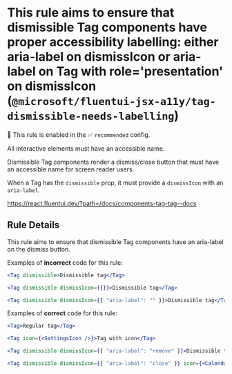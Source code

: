 # This rule aims to ensure that dismissible Tag components have proper accessibility labelling: either aria-label on dismissIcon or aria-label on Tag with role='presentation' on dismissIcon (`@microsoft/fluentui-jsx-a11y/tag-dismissible-needs-labelling`)

💼 This rule is enabled in the ✅ `recommended` config.

<!-- end auto-generated rule header -->

All interactive elements must have an accessible name.

Dismissible Tag components render a dismiss/close button that must have an accessible name for screen reader users.

When a Tag has the `dismissible` prop, it must provide a `dismissIcon` with an `aria-label`.

<https://react.fluentui.dev/?path=/docs/components-tag-tag--docs>

## Rule Details

This rule aims to ensure that dismissible Tag components have an aria-label on the dismiss button.

Examples of **incorrect** code for this rule:

```jsx
<Tag dismissible>Dismissible tag</Tag>
```

```jsx
<Tag dismissible dismissIcon={{}}>Dismissible tag</Tag>
```

```jsx
<Tag dismissible dismissIcon={{ "aria-label": "" }}>Dismissible tag</Tag>
```

Examples of **correct** code for this rule:

```jsx
<Tag>Regular tag</Tag>
```

```jsx
<Tag icon={<SettingsIcon />}>Tag with icon</Tag>
```

```jsx
<Tag dismissible dismissIcon={{ "aria-label": "remove" }}>Dismissible tag</Tag>
```

```jsx
<Tag dismissible dismissIcon={{ "aria-label": "close" }} icon={<CalendarMonthRegular />}>Tag with icon</Tag>
```
